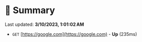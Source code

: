 # 📖 Summary
Last updated: **3/10/2023, 1:01:02 AM**

- `GET` [https://google.com](https://google.com) - **Up** (235ms)
